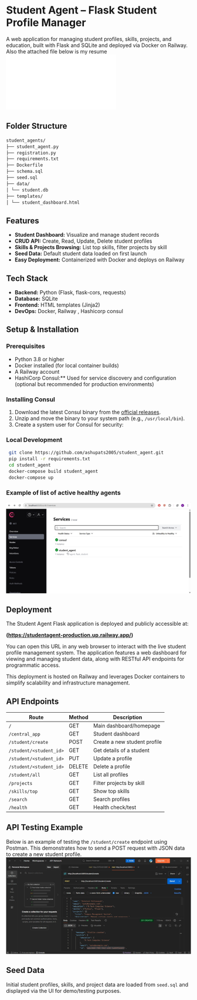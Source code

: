 # Student Agent – Flask Student Profile Manager

A web application for managing student profiles, skills, projects, and education, built with Flask and SQLite and deployed via Docker on Railway.
Also the attached file below is my resume
 ![resume](./Ashutoshresume.pdf)

## Folder Structure
```sh
student_agents/
├── student_agent.py
├── registration.py
├── requirements.txt
├── Dockerfile
├── schema.sql
├── seed.sql
├── data/
│ └── student.db
├── templates/
│ └── student_dashboard.html
```

## Features

- **Student Dashboard:** Visualize and manage student records  
- **CRUD API:** Create, Read, Update, Delete student profiles  
- **Skills & Projects Browsing:** List top skills, filter projects by skill  
- **Seed Data:** Default student data loaded on first launch  
- **Easy Deployment:** Containerized with Docker and deploys on Railway

## Tech Stack

- **Backend:** Python (Flask, flask-cors, requests)  
- **Database:** SQLite  
- **Frontend:** HTML templates (Jinja2)  
- **DevOps:** Docker, Railway , Hashicorp consul

## Setup & Installation

### Prerequisites

- Python 3.8 or higher  
- Docker installed (for local container builds)  
- A Railway account
- HashiCorp Consul:** Used for service discovery and configuration (optional but recommended for production environments)
  
### Installing Consul
1. Download the latest Consul binary from the [official releases](https://releases.hashicorp.com/consul/).  
2. Unzip and move the binary to your system path (e.g., `/usr/local/bin`).  
3. Create a system user for Consul for security:

### Local Development

```sh
 git clone https://github.com/ashupats2005/student_agent.git
 pip install -r requirements.txt
 cd student_agent
 docker-compose build student_agent
 docker-compose up

```

### Example of list of active healthy agents
 ![consul healthy agents list](./agents.jpg)
 
## Deployment

The Student Agent Flask application is deployed and publicly accessible at:

**(https://studentagent-production.up.railway.app/)**

You can open this URL in any web browser to interact with the live student profile management system. The application features a web dashboard for viewing and managing student data, along with RESTful API endpoints for programmatic access.

This deployment is hosted on Railway and leverages Docker containers to simplify scalability and infrastructure management.

## API Endpoints

| Route                      | Method | Description                   |
|----------------------------|--------|-------------------------------|
| `/`                        | GET    | Main dashboard/homepage       |
| `/central_app`             | GET    | Student dashboard             |
| `/student/create`          | POST   | Create a new student profile  |
| `/student/<student_id>`    | GET    | Get details of a student      |
| `/student/<student_id>`    | PUT    | Update a profile              |
| `/student/<student_id>`    | DELETE | Delete a profile              |
| `/student/all`             | GET    | List all profiles             |
| `/projects`                | GET    | Filter projects by skill      |
| `/skills/top`              | GET    | Show top skills               |
| `/search`                  | GET    | Search profiles               |
| `/health`                  | GET    | Health check/test             |


## API Testing Example

Below is an example of testing the `/student/create` endpoint using Postman. This demonstrates how to send a POST request with JSON data to create a new student profile.
 ![postmanimage](./postman.jpg)



## Seed Data

Initial student profiles, skills, and project data are loaded from `seed.sql` and displayed via the UI for demo/testing purposes.










